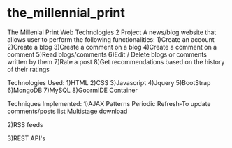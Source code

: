 # the_millennial_print
The Millenial Print
Web Technologies 2 Project
A news/blog website that allows user to perform the following functionalities:
1)Create an account
2)Create a blog
3)Create a comment on a blog
4)Create a comment on a comment
5)Read blogs/comments
6)Edit / Delete blogs or comments written by them
7)Rate a post
8)Get recommendations based on the history of their ratings

Technologies Used:
1)HTML
2)CSS
3)Javascript
4)Jquery
5)BootStrap
6)MongoDB
7)MySQL
8)GoormIDE Container


Techniques Implemented:
1)AJAX Patterns
Periodic Refresh-To update comments/posts list
Multistage download 

2)RSS feeds

3)REST API's

